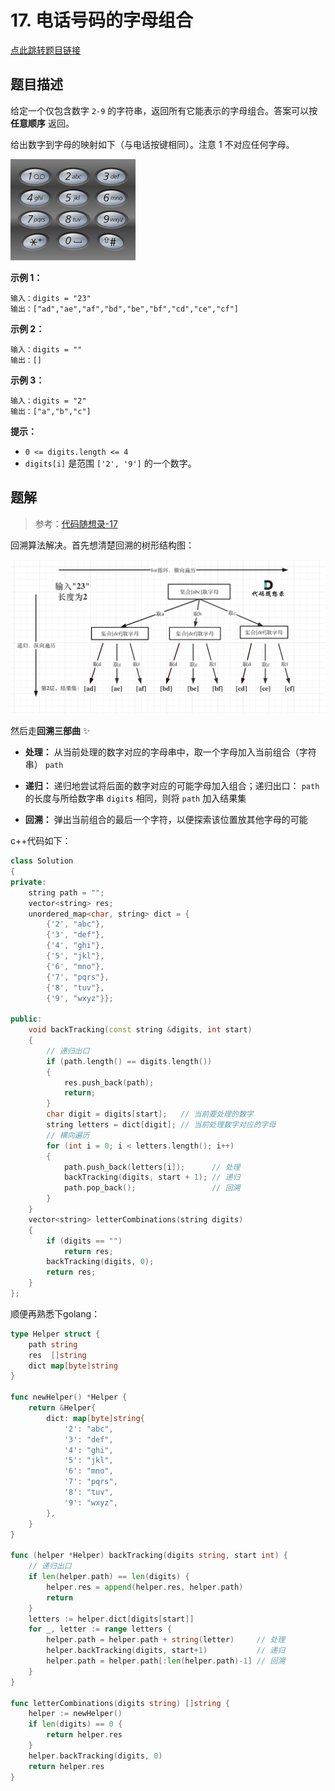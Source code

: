 # 17. 电话号码的字母组合

[点此跳转题目链接](https://leetcode.cn/problems/letter-combinations-of-a-phone-number/description/)

## 题目描述

给定一个仅包含数字 `2-9` 的字符串，返回所有它能表示的字母组合。答案可以按 **任意顺序** 返回。

给出数字到字母的映射如下（与电话按键相同）。注意 1 不对应任何字母。

![img](./200px-telephone-keypad2svg.png)

 

**示例 1：**

```
输入：digits = "23"
输出：["ad","ae","af","bd","be","bf","cd","ce","cf"]
```

**示例 2：**

```
输入：digits = ""
输出：[]
```

**示例 3：**

```
输入：digits = "2"
输出：["a","b","c"]
```

 

**提示：**

- `0 <= digits.length <= 4`
- `digits[i]` 是范围 `['2', '9']` 的一个数字。



## 题解

> 参考：[代码随想录-17](https://programmercarl.com/0017.电话号码的字母组合.html#思路) 

回溯算法解决。首先想清楚回溯的树形结构图：

![img](./20201123200304469.png)

然后走**回溯三部曲** :sparkles: 

- **处理：** 从当前处理的数字对应的字母串中，取一个字母加入当前组合（字符串） `path` 

- **递归：** 递归地尝试将后面的数字对应的可能字母加入组合；递归出口： `path` 的长度与所给数字串 `digits` 相同，则将 `path` 加入结果集
- **回溯：** 弹出当前组合的最后一个字符，以便探索该位置放其他字母的可能

c++代码如下：

```cpp
class Solution
{
private:
    string path = "";
    vector<string> res;
    unordered_map<char, string> dict = {
        {'2', "abc"},
        {'3', "def"},
        {'4', "ghi"},
        {'5', "jkl"},
        {'6', "mno"},
        {'7', "pqrs"},
        {'8', "tuv"},
        {'9', "wxyz"}};

public:
    void backTracking(const string &digits, int start)
    {
        // 递归出口
        if (path.length() == digits.length())
        {
            res.push_back(path);
            return;
        }
        char digit = digits[start];   // 当前要处理的数字
        string letters = dict[digit]; // 当前处理数字对应的字母
        // 横向遍历
        for (int i = 0; i < letters.length(); i++)
        {
            path.push_back(letters[i]);      // 处理
            backTracking(digits, start + 1); // 递归
            path.pop_back();                 // 回溯
        }
    }
    vector<string> letterCombinations(string digits)
    {
        if (digits == "")
            return res;
        backTracking(digits, 0);
        return res;
    }
};
```

顺便再熟悉下golang：

```go
type Helper struct {
	path string
	res  []string
	dict map[byte]string
}

func newHelper() *Helper {
	return &Helper{
		dict: map[byte]string{
			'2': "abc",
			'3': "def",
			'4': "ghi",
			'5': "jkl",
			'6': "mno",
			'7': "pqrs",
			'8': "tuv",
			'9': "wxyz",
		},
	}
}

func (helper *Helper) backTracking(digits string, start int) {
	// 递归出口
	if len(helper.path) == len(digits) {
		helper.res = append(helper.res, helper.path)
		return
	}
	letters := helper.dict[digits[start]]
	for _, letter := range letters {
		helper.path = helper.path + string(letter)     // 处理
		helper.backTracking(digits, start+1)           // 递归
		helper.path = helper.path[:len(helper.path)-1] // 回溯
	}
}

func letterCombinations(digits string) []string {
	helper := newHelper()
	if len(digits) == 0 {
		return helper.res
	}
	helper.backTracking(digits, 0)
	return helper.res
}
```

